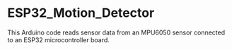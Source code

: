 # ESP32_Motion_Detector
This Arduino code reads sensor data from an MPU6050 sensor connected to an ESP32 microcontroller board.
